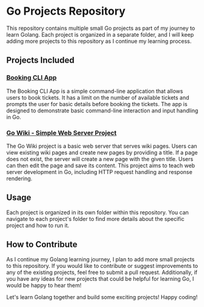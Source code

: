 # Go Projects Repository

This repository contains multiple small Go projects as part of my journey to learn Golang. Each project is organized in a separate folder, and I will keep adding more projects to this repository as I continue my learning process.

## Projects Included

### [Booking CLI App](./bookingApp)

The Booking CLI App is a simple command-line application that allows users to book tickets. It has a limit on the number of available tickets and prompts the user for basic details before booking the tickets. The app is designed to demonstrate basic command-line interaction and input handling in Go.

### [Go Wiki - Simple Web Server Project](./wiki-web-server)

The Go Wiki project is a basic web server that serves wiki pages. Users can view existing wiki pages and create new pages by providing a title. If a page does not exist, the server will create a new page with the given title. Users can then edit the page and save its content. This project aims to teach web server development in Go, including HTTP request handling and response rendering.

## Usage

Each project is organized in its own folder within this repository. You can navigate to each project's folder to find more details about the specific project and how to run it.

## How to Contribute

As I continue my Golang learning journey, I plan to add more small projects to this repository. If you would like to contribute or suggest improvements to any of the existing projects, feel free to submit a pull request. Additionally, if you have any ideas for new projects that could be helpful for learning Go, I would be happy to hear them!

Let's learn Golang together and build some exciting projects! Happy coding!
